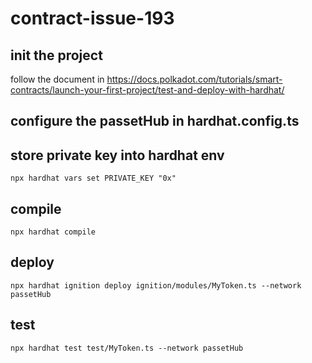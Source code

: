 # contract-issue-193

## init the project

follow the document in https://docs.polkadot.com/tutorials/smart-contracts/launch-your-first-project/test-and-deploy-with-hardhat/

## configure the passetHub in hardhat.config.ts

## store private key into hardhat env

```shell
npx hardhat vars set PRIVATE_KEY "0x"
```

## compile

```shell
npx hardhat compile
```

## deploy

```shell
npx hardhat ignition deploy ignition/modules/MyToken.ts --network passetHub
```

## test

```shell
npx hardhat test test/MyToken.ts --network passetHub
```
